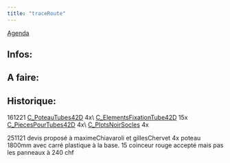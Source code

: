 ```yaml
---
title: "traceRoute"
---
```


[Agenda](notes/AgendaMaJournee.md) 
## Infos:

## A faire: 

## Historique:
161221 [C_PoteauTubes42D](notes/equipements/consommables/C_PoteauTubes42D.md) 4x\ 
[C_ElementsFixationTube42D](notes/equipements/consommables/C_ElementsFixationTube42D.md) 15x\
[C_PiecesPourTubes42D](notes/equipements/consommables/C_PiecesPourTubes42D.md) 4x\ 
[C_PlotsNoirSocles](notes/equipements/consommables/C_PlotsNoirSocles.md) 4x

251121 devis proposé à maximeChiavaroli et gillesChervet 4x poteau 1800mm avec carré plastique à la base. 15 coinceur rouge accepté mais pas les panneaux à 240 chf